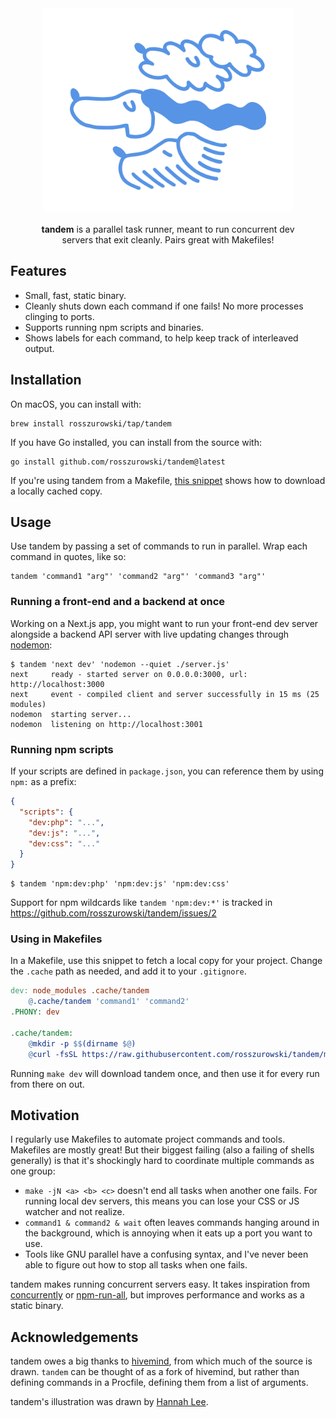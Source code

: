 <div align="center">
  <img src=".github/cover.svg" width="400" alt="tandem — a fast and small parallel task runner (logo by Hannah Lee)" />
</div>

<br />

<div align="center">
  <b>tandem</b> is a parallel task runner, meant to run concurrent dev<br /> servers that exit cleanly. Pairs great with Makefiles!<br>
</div>

## Features

- Small, fast, static binary.
- Cleanly shuts down each command if one fails! No more processes clinging to ports.
- Supports running npm scripts and binaries.
- Shows labels for each command, to help keep track of interleaved output.

## Installation

On macOS, you can install with:

```shell
brew install rosszurowski/tap/tandem
```

If you have Go installed, you can install from the source with:

```shell
go install github.com/rosszurowski/tandem@latest
```

If you're using tandem from a Makefile, [this snippet](#using-in-makefiles) shows how to download a locally cached copy.

## Usage

Use tandem by passing a set of commands to run in parallel. Wrap each command in quotes, like so:

```shell
tandem 'command1 "arg"' 'command2 "arg"' 'command3 "arg"'
```

### Running a front-end and a backend at once

Working on a Next.js app, you might want to run your front-end dev server alongside a backend API server with live updating changes through [nodemon](https://nodemon.io/):

```shell
$ tandem 'next dev' 'nodemon --quiet ./server.js'
next     ready - started server on 0.0.0.0:3000, url: http://localhost:3000
next     event - compiled client and server successfully in 15 ms (25 modules)
nodemon  starting server...
nodemon  listening on http://localhost:3001
```

### Running npm scripts

If your scripts are defined in `package.json`, you can reference them by using `npm:` as a prefix:

```json
{
  "scripts": {
    "dev:php": "...",
    "dev:js": "...",
    "dev:css": "..."
  }
}
```

```shell
$ tandem 'npm:dev:php' 'npm:dev:js' 'npm:dev:css'
```

Support for npm wildcards like `tandem 'npm:dev:*'` is tracked in https://github.com/rosszurowski/tandem/issues/2

### Using in Makefiles

In a Makefile, use this snippet to fetch a local copy for your project. Change the `.cache` path as needed, and add it to your `.gitignore`.

```makefile
dev: node_modules .cache/tandem
	@.cache/tandem 'command1' 'command2'
.PHONY: dev

.cache/tandem:
	@mkdir -p $$(dirname $@)
	@curl -fsSL https://raw.githubusercontent.com/rosszurowski/tandem/main/install.sh | bash -s -- --dest="$$(dirname $@)"
```

Running `make dev` will download tandem once, and then use it for every run from there on out.

## Motivation

I regularly use Makefiles to automate project commands and tools. Makefiles are mostly great! But their biggest failing (also a failing of shells generally) is that it's shockingly hard to coordinate multiple commands as one group:

- `make -jN <a> <b> <c>` doesn't end all tasks when another one fails. For running local dev servers, this means you can lose your CSS or JS watcher and not realize.
- `command1 & command2 & wait` often leaves commands hanging around in the background, which is annoying when it eats up a port you want to use.
- Tools like GNU parallel have a confusing syntax, and I've never been able to figure out how to stop all tasks when one fails.

tandem makes running concurrent servers easy. It takes inspiration from [concurrently](https://www.npmjs.com/package/concurrently) or [npm-run-all](https://www.npmjs.com/package/npm-run-all), but improves performance and works as a static binary.

## Acknowledgements

tandem owes a big thanks to [hivemind](https://github.com/DarthSim/hivemind), from which much of the source is drawn. `tandem` can be thought of as a fork of hivemind, but rather than defining commands in a Procfile, defining them from a list of arguments.

tandem's illustration was drawn by [Hannah Lee](https://hannahlee.ca/).
